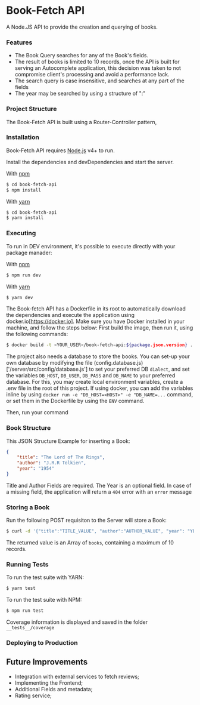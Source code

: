 # Book-Fetch API
A Node.JS API to provide the creation and querying of books.

### Features
- The Book Query searches for any of the Book's fields.
- The result of books is limited to 10 records, once the API is built for serving an Autocomplete application, this decision was taken to not compromise client's processing and avoid a performance lack.
- The search query is case insensitive, and searches at any part of the fields
- The year may be searched by using a structure of ":"

### Project Structure
The Book-Fetch API is built using a Router-Controller pattern,

### Installation
Book-Fetch API requires [Node.js](https://nodejs.org/) v4+ to run.

Install the dependencies and devDependencies and start the server.

With [npm](https://npm.org/)
```sh
$ cd book-fetch-api
$ npm install
```
With [yarn](https://yarnpkg.com/)
```sh
$ cd book-fetch-api
$ yarn install
```
### Executing
To run in DEV environment, it's possible to execute directly with your package manader:

With [npm](https://npm.org/)
```sh
$ npm run dev
```
With [yarn](https://yarnpkg.com/)
```sh
$ yarn dev
```

The Book-fetch API has a Dockerfile in its root to automatically download the dependencies and execute the application using docker.io[https://docker.io]. Make sure you have Docker installed in your machine, and follow the steps below:
First build the image, then run it, using the following commands:
```sh
$ docker build -t <YOUR_USER>/book-fetch-api:${package.json.version} .
```
The project also needs a database to store the books. You can set-up your own database by modifying the file (config.database.js)['/server/src/config/database.js'] to set your preferred DB `dialect`, and set the variables `DB_HOST`, `DB_USER`, `DB_PASS` and `DB_NAME` to your preferred database. For this, you may create local environment variables, create a .env file in the root of this project. If using docker, you can add the variables inline by using `docker run -e "DB_HOST=<HOST>" -e "DB_NAME=...` command, or set them in the Dockerfile by using the `ENV` command.

Then, run your command
### Book Structure
This JSON Structure Example for inserting a Book:
```json
{
	"title": "The Lord of The Rings",
	"author": "J.R.R Tolkien",
	"year": "1954"
}
```
Title and Author Fields are required. The Year is an optional field.
In case of a missing field, the application will return a `404` error with an `error` message

### Storing a Book
Run the following POST requisiton to the Server will store a Book:
```sh
$ curl -d '{"title":"TITLE_VALUE", "author":"AUTHOR_VALUE", "year": "YEAR_VALUE"}' -H "Content-Type: application/json" -X POST http://localhost:3333/books
```
The returned value is an Array of `books`, containing a maximum of 10 records.

### Running Tests
To run the test suite with YARN:
```sh
$ yarn test
```
To run the test suite with NPM:
```sh
$ npm run test
```

Coverage information is displayed and saved in the folder `__tests__/coverage`

### Deploying to Production

## Future Improvements
- Integration with external services to fetch reviews;
- Implementing the Frontend;
- Additional Fields and metadata;
- Rating service;

